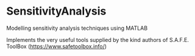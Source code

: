 # SensitivityAnalysis
Modelling sensitivity analysis techniques using MATLAB

Implements the very useful tools supplied by the kind authors of S.A.F.E. ToolBox (https://www.safetoolbox.info/)
